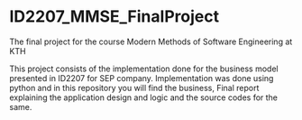 # ID2207_MMSE_FinalProject
The final project for the course Modern Methods of Software Engineering at KTH

This project consists of the implementation done for the business model presented in ID2207 for SEP company. Implementation was done using python and in this repository you will find the business, Final report explaining the application design and logic and the source codes for the same.
